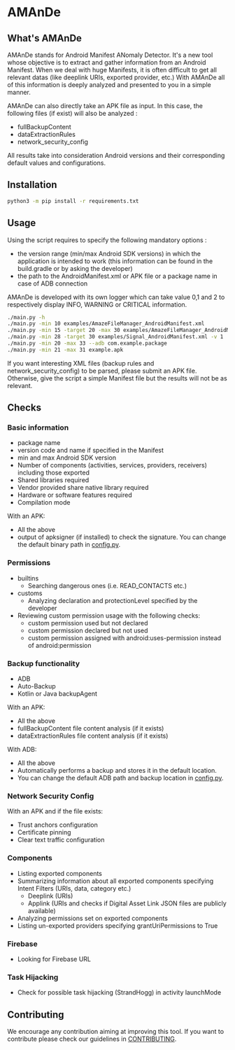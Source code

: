 # AMAnDe
## What's AMAnDe
AMAnDe stands for Android Manifest ANomaly Detector.
It's a new tool whose objective is to extract and gather information from an Android Manifest.
When we deal with huge Manifests, it is often difficult to get all relevant datas (like deeplink URIs, exported provider, etc.)
With AMAnDe all of this information is deeply analyzed and presented to you in a simple manner.

AMAnDe can also directly take an APK file as input. In this case, the following files (if exist) will also be analyzed :
- fullBackupContent
- dataExtractionRules
- network_security_config

All results take into consideration Android versions and their corresponding default values and configurations. 


## Installation
```bash
python3 -m pip install -r requirements.txt
```

## Usage
Using the script requires to specify the following mandatory options :
- the version range (min/max Android SDK versions) in which the application is intended to work (this information can be found in the build.gradle or by asking the developer)
- the path to the AndroidManifest.xml or APK file or a package name in case of ADB connection

AMAnDe is developed with its own logger which can take value 0,1 and 2 to respectively display INFO, WARNING or CRITICAL information.

```bash
./main.py -h
./main.py -min 10 examples/AmazeFileManager_AndroidManifest.xml
./main.py -min 15 -target 20 -max 30 examples/AmazeFileManager_AndroidManifest.xml -v 2
./main.py -min 28 -target 30 examples/Signal_AndroidManifest.xml -v 1
./main.py -min 20 -max 33 --adb com.example.package
./main.py -min 21 -max 31 example.apk
```
If you want interesting XML files (backup rules and network_security_config) to be parsed, please submit an APK file. Otherwise, give the script a simple Manifest file
but the results will not be as relevant. 

## Checks
### Basic information
- package name
- version code and name if specified in the Manifest
- min and max Android SDK version
- Number of components (activities, services, providers, receivers) including those exported
- Shared libraries required
- Vendor provided share native library required
- Hardware or software features required
- Compilation mode

With an APK:
- All the above
- output of apksigner (if installed) to check the signature. You can change the default binary path in [config.py](src/config.py).

### Permissions
- builtins
  - Searching dangerous ones (i.e. READ_CONTACTS etc.)
- customs
  - Analyzing declaration and protectionLevel specified by the developer
- Reviewing custom permission usage with the following checks:
  - custom permission used but not declared
  - custom permission declared but not used
  - custom permission assigned with android:uses-permission instead of android:permission

### Backup functionality
- ADB
- Auto-Backup
- Kotlin or Java backupAgent

With an APK:
- All the above
- fullBackupContent file content analysis (if it exists)
- dataExtractionRules file content analysis (if it exists)

With ADB:
- All the above
- Automatically performs a backup and stores it in the default location.
- You can change the default ADB path and backup location in [config.py](src/config.py).

### Network Security Config
With an APK and if the file exists:
- Trust anchors configuration
- Certificate pinning 
- Clear text traffic configuration

### Components
- Listing exported components
- Summarizing information about all exported components specifying Intent Filters (URIs, data, category etc.)
  - Deeplink (URIs)
  - Applink (URIs and checks if Digital Asset Link JSON files are publicly available)
- Analyzing permissions set on exported components
- Listing un-exported providers specifying grantUriPermissions to True

### Firebase
- Looking for Firebase URL

### Task Hijacking
- Check for possible task hijacking (StrandHogg) in activity launchMode


## Contributing
We encourage any contribution aiming at improving this tool. If you want to contribute
please check our guidelines in [CONTRIBUTING](CONTRIBUTING.md).

